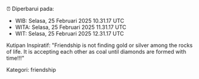⏰ Diperbarui pada:
- WIB: Selasa, 25 Februari 2025 10.31.17 UTC
- WITA: Selasa, 25 Februari 2025 11.31.17 UTC
- WIT: Selasa, 25 Februari 2025 12.31.17 UTC

Kutipan Inspiratif:
"Friendship is not finding gold or silver among the rocks of life. It is accepting each other as coal until diamonds are formed with time!!!"


Kategori: friendship

